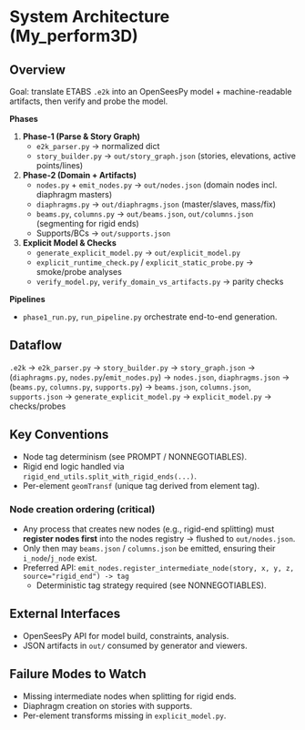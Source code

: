 # System Architecture (My_perform3D)

## Overview
Goal: translate ETABS `.e2k` into an OpenSeesPy model + machine-readable artifacts, then verify and probe the model.

**Phases**
1. **Phase-1 (Parse & Story Graph)**
   - `e2k_parser.py` → normalized dict
   - `story_builder.py` → `out/story_graph.json` (stories, elevations, active points/lines)
2. **Phase-2 (Domain + Artifacts)**
   - `nodes.py` + `emit_nodes.py` → `out/nodes.json` (domain nodes incl. diaphragm masters)
   - `diaphragms.py` → `out/diaphragms.json` (master/slaves, mass/fix)
   - `beams.py`, `columns.py` → `out/beams.json`, `out/columns.json` (segmenting for rigid ends)
   - Supports/BCs → `out/supports.json`
3. **Explicit Model & Checks**
   - `generate_explicit_model.py` → `out/explicit_model.py`
   - `explicit_runtime_check.py` / `explicit_static_probe.py` → smoke/probe analyses
   - `verify_model.py`, `verify_domain_vs_artifacts.py` → parity checks

**Pipelines**
- `phase1_run.py`, `run_pipeline.py` orchestrate end-to-end generation.

## Dataflow
`.e2k` → `e2k_parser.py` → `story_builder.py` → `story_graph.json`
→ (`diaphragms.py`, `nodes.py`/`emit_nodes.py`) → `nodes.json`, `diaphragms.json`
→ (`beams.py`, `columns.py`, `supports.py`) → `beams.json`, `columns.json`, `supports.json`
→ `generate_explicit_model.py` → `explicit_model.py` → checks/probes

## Key Conventions
- Node tag determinism (see PROMPT / NONNEGOTIABLES).
- Rigid end logic handled via `rigid_end_utils.split_with_rigid_ends(...)`.
- Per-element `geomTransf` (unique tag derived from element tag).
### Node creation ordering (critical)
- Any process that creates new nodes (e.g., rigid-end splitting) must **register nodes first** into the nodes registry → flushed to `out/nodes.json`.
- Only then may `beams.json` / `columns.json` be emitted, ensuring their `i_node`/`j_node` exist.
- Preferred API: `emit_nodes.register_intermediate_node(story, x, y, z, source="rigid_end") -> tag`
  - Deterministic tag strategy required (see NONNEGOTIABLES).

## External Interfaces
- OpenSeesPy API for model build, constraints, analysis.
- JSON artifacts in `out/` consumed by generator and viewers.

## Failure Modes to Watch
- Missing intermediate nodes when splitting for rigid ends.
- Diaphragm creation on stories with supports.
- Per-element transforms missing in `explicit_model.py`.
